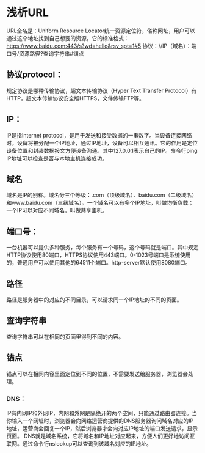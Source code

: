 # 浅析URL
URL全名是：Uniform Resource Locator统一资源定位符，俗称网址，用户可以通过这个地址找到自己想要的资源。它的标准格式：
    https://www.baidu.com:443/s?wd=hello&rsv_spt=1#5
    协议：//IP（域名）：端口号/资源路径?查询字符串#锚点

## 协议protocol：
规定协议是哪种传输协议，超文本传输协议（Hyper Text Transfer Protocol）有HTTP，超文本传输协议安全版HTTPS，文件传输FTP等。
## IP：
IP是指Internet protocol，是用于发送和接受数据的一串数字。当设备连接网络时，设备将被分配一个IP地址，通过IP地址，设备可以相互通讯。它的作用是定位设备位置和封装数据报文方便设备沟通。其中127.0.0.1表示自己的IP。命令行ping IP地址可以检查是否与本地主机连接成功。
## 域名
域名是IP的别称。域名分三个等级：.com（顶级域名）、baidu.com（二级域名）和www.baidu.com（三级域名）。一个域名可以有多个IP地址，叫做均衡负载；一个IP可以对应不同域名，叫做共享主机。
## 端口号：
一台机器可以提供多种服务，每个服务有一个号码，这个号码就是端口。其中规定HTTP协议使用80端口，HTTPS协议使用443端口。0-1023号端口是系统使用的，普通用户可以使用其他的64511个端口。http-server默认使用8080端口。
## 路径
路径是服务器中的对应的不同目录，可以请求同一个IP地址的不同的页面。
## 查询字符串
查询字符串可以在相同的页面里得到不同的内容。
## 锚点
锚点可以在相同内容里面定位到不同的位置，不需要发送给服务器，浏览器会处理。


### DNS：
IP有内网IP和外网IP，内网和外网是隔绝开的两个空间，只能通过路由器连接。当你输入一个网址时，浏览器会向网络运营商提供的DNS服务器询问域名对应的IP地址，运营商会回复一个IP，然后浏览器才会向对应IP地址的端口发送请求，显示页面。
DNS就是域名系统，它将域名和IP地址对应起来，方便人们更好地访问互联网。通过命令行nslookup可以查询到该域名对应的IP地址。